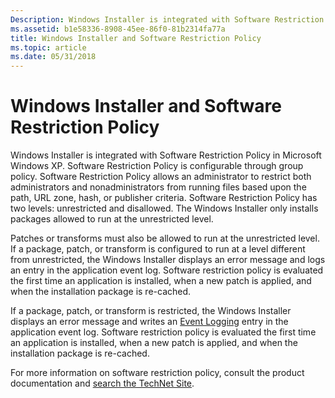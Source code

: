 ```yaml
---
Description: Windows Installer is integrated with Software Restriction Policy in Microsoft Windows XP.
ms.assetid: b1e58336-8908-45ee-86f0-81b2314fa77a
title: Windows Installer and Software Restriction Policy
ms.topic: article
ms.date: 05/31/2018
---
```


# Windows Installer and Software Restriction Policy

Windows Installer is integrated with Software Restriction Policy in Microsoft Windows XP. Software Restriction Policy is configurable through group policy. Software Restriction Policy allows an administrator to restrict both administrators and nonadministrators from running files based upon the path, URL zone, hash, or publisher criteria. Software Restriction Policy has two levels: unrestricted and disallowed. The Windows Installer only installs packages allowed to run at the unrestricted level.

Patches or transforms must also be allowed to run at the unrestricted level. If a package, patch, or transform is configured to run at a level different from unrestricted, the Windows Installer displays an error message and logs an entry in the application event log. Software restriction policy is evaluated the first time an application is installed, when a new patch is applied, and when the installation package is re-cached.

If a package, patch, or transform is restricted, the Windows Installer displays an error message and writes an [Event Logging](event-logging.md) entry in the application event log. Software restriction policy is evaluated the first time an application is installed, when a new patch is applied, and when the installation package is re-cached.

For more information on software restriction policy, consult the product documentation and [search the TechNet Site](https://www.microsoft.com/technet/sitemap.mspx).

 

 



